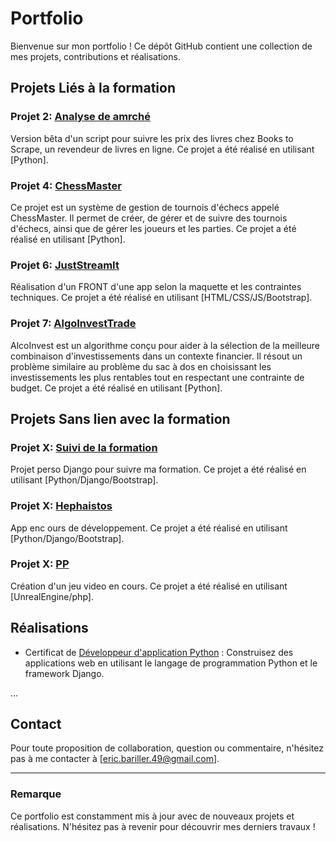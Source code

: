 # Portfolio

Bienvenue sur mon portfolio ! Ce dépôt GitHub contient une collection de mes projets, contributions et réalisations.

## Projets Liés à la formation

### Projet 2: [Analyse de amrché](https://github.com/Thorrien/Projet-1-Utilisez-les-bases-de-Python-pour-l-analyse-de-march-)
Version bêta d'un script pour suivre les prix des livres chez Books to Scrape, un revendeur de livres en ligne. Ce projet a été réalisé en utilisant [Python].

### Projet 4: [ChessMaster](https://github.com/Thorrien/Projet4_chessmaster)
Ce projet est un système de gestion de tournois d'échecs appelé ChessMaster. Il permet de créer, de gérer et de suivre des tournois d'échecs, ainsi que de gérer les joueurs et les parties. Ce projet a été réalisé en utilisant [Python].

### Projet 6: [JustStreamIt](https://github.com/Thorrien/JustStreamIt)
Réalisation d'un FRONT d'une app selon la maquette et les contraintes techniques. Ce projet a été réalisé en utilisant [HTML/CSS/JS/Bootstrap].

### Projet 7: [AlgoInvestTrade](https://github.com/Thorrien/AlgoInvest-Trade)
AlcoInvest est un algorithme conçu pour aider à la sélection de la meilleure combinaison d'investissements dans un contexte financier. Il résout un problème similaire au problème du sac à dos en choisissant les investissements les plus rentables tout en respectant une contrainte de budget. Ce projet a été réalisé en utilisant [Python].

## Projets Sans lien avec la formation

### Projet X: [Suivi de la formation](https://github.com/Thorrien/Portfolio_OC)
Projet perso Django pour suivre ma formation. Ce projet a été réalisé en utilisant [Python/Django/Bootstrap].

### Projet X: [Hephaistos](lien_vers_le_projet)
App enc ours de développement. Ce projet a été réalisé en utilisant [Python/Django/Bootstrap].

### Projet X: [PP](lien_vers_le_projet)
Création d'un jeu video en cours. Ce projet a été réalisé en utilisant [UnrealEngine/php].


## Réalisations

- Certificat de [Développeur d'application Python](https://openclassrooms.com/fr/paths/879-developpeur-dapplication-python) : Construisez des applications web en utilisant le langage de programmation Python et le framework Django.

...

## Contact

Pour toute proposition de collaboration, question ou commentaire, n'hésitez pas à me contacter à [eric.bariller.49@gmail.com].

---

### Remarque

Ce portfolio est constamment mis à jour avec de nouveaux projets et réalisations. N'hésitez pas à revenir pour découvrir mes derniers travaux !